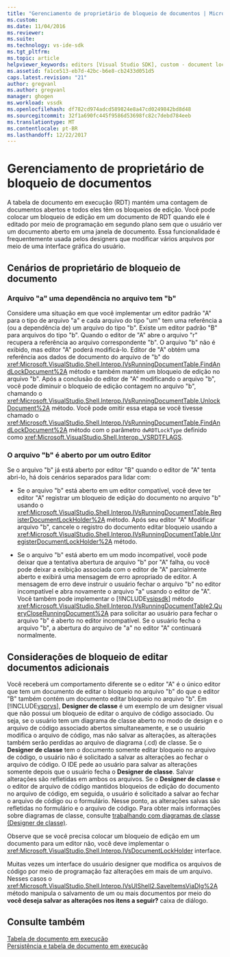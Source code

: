 ```yaml
---
title: "Gerenciamento de proprietário de bloqueio de documentos | Microsoft Docs"
ms.custom: 
ms.date: 11/04/2016
ms.reviewer: 
ms.suite: 
ms.technology: vs-ide-sdk
ms.tgt_pltfrm: 
ms.topic: article
helpviewer_keywords: editors [Visual Studio SDK], custom - document locking
ms.assetid: fa1ce513-eb7d-42bc-b6e8-cb2433d051d5
caps.latest.revision: "21"
author: gregvanl
ms.author: gregvanl
manager: ghogen
ms.workload: vssdk
ms.openlocfilehash: df782cd974adcd589824e8a47cd0249842bd8d48
ms.sourcegitcommit: 32f1a690fc445f9586d53698fc82c7debd784eeb
ms.translationtype: MT
ms.contentlocale: pt-BR
ms.lasthandoff: 12/22/2017
---
```

# <a name="document-lock-holder-management"></a>Gerenciamento de proprietário de bloqueio de documentos
A tabela de documento em execução (RDT) mantém uma contagem de documentos abertos e todos eles têm os bloqueios de edição. Você pode colocar um bloqueio de edição em um documento de RDT quando ele é editado por meio de programação em segundo plano sem que o usuário ver um documento aberto em uma janela de documento. Essa funcionalidade é frequentemente usada pelos designers que modificar vários arquivos por meio de uma interface gráfica do usuário.  
  
## <a name="document-lock-holder-scenarios"></a>Cenários de proprietário de bloqueio de documento  
  
### <a name="file-a-has-a-dependence-on-file-b"></a>Arquivo "a" uma dependência no arquivo tem "b"  
 Considere uma situação em que você implementar um editor padrão "A" para o tipo de arquivo "a" e cada arquivo do tipo "um" tem uma referência a (ou a dependência de) um arquivo do tipo "b". Existe um editor padrão "B" para arquivos do tipo "b". Quando o editor de "A" abre o arquivo "r" recupera a referência ao arquivo correspondente "b". O arquivo "b" não é exibido, mas editor "A" poderá modificá-lo. Editor de "A" obtém uma referência aos dados de documento do arquivo de "b" do <xref:Microsoft.VisualStudio.Shell.Interop.IVsRunningDocumentTable.FindAndLockDocument%2A> método e também mantém um bloqueio de edição no arquivo "b". Após a conclusão do editor de "A" modificando o arquivo "b", você pode diminuir o bloqueio de edição contagem no arquivo "b", chamando o <xref:Microsoft.VisualStudio.Shell.Interop.IVsRunningDocumentTable.UnlockDocument%2A> método. Você pode omitir essa etapa se você tivesse chamado o <xref:Microsoft.VisualStudio.Shell.Interop.IVsRunningDocumentTable.FindAndLockDocument%2A> método com o parâmetro `dwRDTLockType` definido como <xref:Microsoft.VisualStudio.Shell.Interop._VSRDTFLAGS>.  
  
### <a name="file-b-is-opened-by-a-different-editor"></a>O arquivo "b" é aberto por um outro Editor  
 Se o arquivo "b" já está aberto por editor "B" quando o editor de "A" tenta abri-lo, há dois cenários separados para lidar com:  
  
-   Se o arquivo "b" está aberto em um editor compatível, você deve ter editor "A" registrar um bloqueio de edição do documento no arquivo "b" usando o <xref:Microsoft.VisualStudio.Shell.Interop.IVsRunningDocumentTable.RegisterDocumentLockHolder%2A> método. Após seu editor "A" Modificar arquivo "b", cancele o registro do documento editar bloqueio usando a <xref:Microsoft.VisualStudio.Shell.Interop.IVsRunningDocumentTable.UnregisterDocumentLockHolder%2A> método.  
  
-   Se o arquivo "b" está aberto em um modo incompatível, você pode deixar que a tentativa abertura de arquivo "b" por "A" falha, ou você pode deixar a exibição associada com o editor de "A" parcialmente aberto e exibirá uma mensagem de erro apropriado de editor. A mensagem de erro deve instruir o usuário fechar o arquivo "b" no editor incompatível e abra novamente o arquivo "a" usando o editor de "A". Você também pode implementar o [!INCLUDE[vsipsdk](../extensibility/includes/vsipsdk_md.md)] método <xref:Microsoft.VisualStudio.Shell.Interop.IVsRunningDocumentTable2.QueryCloseRunningDocument%2A> para solicitar ao usuário para fechar o arquivo "b" é aberto no editor incompatível. Se o usuário fecha o arquivo "b", a abertura do arquivo de "a" no editor "A" continuará normalmente.  
  
## <a name="additional-document-edit-lock-considerations"></a>Considerações de bloqueio de editar documentos adicionais  
 Você receberá um comportamento diferente se o editor "A" é o único editor que tem um documento de editar o bloqueio no arquivo "b" do que o editor "B" também contém um documento editar bloqueio no arquivo "b". Em [!INCLUDE[vsprvs](../code-quality/includes/vsprvs_md.md)], **Designer de classe** é um exemplo de um designer visual que não possui um bloqueio de editar o arquivo de código associado. Ou seja, se o usuário tem um diagrama de classe aberto no modo de design e o arquivo de código associado abertos simultaneamente, e se o usuário modifica o arquivo de código, mas não salvar as alterações, as alterações também serão perdidas ao arquivo de diagrama (.cd) de classe. Se o **Designer de classe** tem o documento somente editar bloqueio no arquivo de código, o usuário não é solicitado a salvar as alterações ao fechar o arquivo de código. O IDE pede ao usuário para salvar as alterações somente depois que o usuário fecha o **Designer de classe**. Salvar alterações são refletidas em ambos os arquivos. Se o **Designer de classe** e o editor de arquivo de código mantidos bloqueios de edição do documento no arquivo de código, em seguida, o usuário é solicitado a salvar ao fechar o arquivo de código ou o formulário. Nesse ponto, as alterações salvas são refletidas no formulário e o arquivo de código. Para obter mais informações sobre diagramas de classe, consulte [trabalhando com diagramas de classe (Designer de classe)](../ide/working-with-class-diagrams-class-designer.md).  
  
 Observe que se você precisa colocar um bloqueio de edição em um documento para um editor não, você deve implementar o <xref:Microsoft.VisualStudio.Shell.Interop.IVsDocumentLockHolder> interface.  
  
 Muitas vezes um interface do usuário designer que modifica os arquivos de código por meio de programação faz alterações em mais de um arquivo. Nesses casos o <xref:Microsoft.VisualStudio.Shell.Interop.IVsUIShell2.SaveItemsViaDlg%2A> método manipula o salvamento de um ou mais documentos por meio do **você deseja salvar as alterações nos itens a seguir?** caixa de diálogo.  
  
## <a name="see-also"></a>Consulte também  
 [Tabela de documento em execução](../extensibility/internals/running-document-table.md)   
 [Persistência e tabela de documento em execução](../extensibility/internals/persistence-and-the-running-document-table.md)